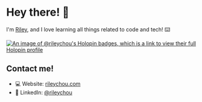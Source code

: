 # Hey there! 👋

I'm [Riley](https://rileychou.com/), and I love learning all things related to code and tech! ⌨️ 

[![An image of @rileychou's Holopin badges, which is a link to view their full Holopin profile](https://holopin.me/rileychou)](https://holopin.io/@rileychou)

## Contact me!
* 💻 Website: [rileychou.com](https://rileychou.com)
* 🤵 LinkedIn: [@rileychou](https://www.linkedin.com/in/rileychou/)
